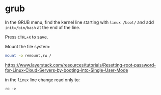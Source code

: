 # grub


In the GRUB menu, find the kernel line starting with `linux /boot/` and add `init=/bin/bash` at the end of the line.


Press `CTRL+X` to save.

Mount the file system:
```bash
mount -o remount,rw /
```



https://www.layerstack.com/resources/tutorials/Resetting-root-password-for-Linux-Cloud-Servers-by-booting-into-Single-User-Mode



in the `linux` line change read only to:
```
ro -> 
```
